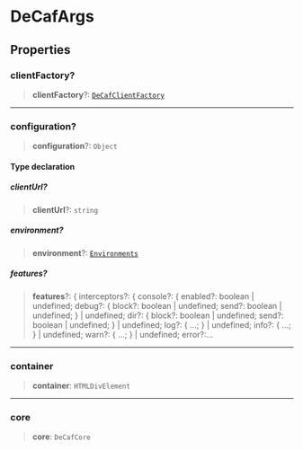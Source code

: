 # DeCafArgs

## Properties

### clientFactory?

> **clientFactory**?: [`DeCafClientFactory`](reference/interfaces/DeCafClientFactory.md)

***

### configuration?

> **configuration**?: `Object`

#### Type declaration

##### clientUrl?

> **clientUrl**?: `string`

##### environment?

> **environment**?: [`Environments`](reference/enumerations/Environments.md)

##### features?

> **features**?: { interceptors?: { console?: { enabled?: boolean | undefined; debug?: { block?: boolean | undefined; send?: boolean | undefined; } | undefined; dir?: { block?: boolean | undefined; send?: boolean | undefined; } | undefined; log?: { ...; } | undefined; info?: { ...; } | undefined; warn?: { ...; } | undefined; error?:...

***

### container

> **container**: `HTMLDivElement`

***

### core

> **core**: `DeCafCore`
